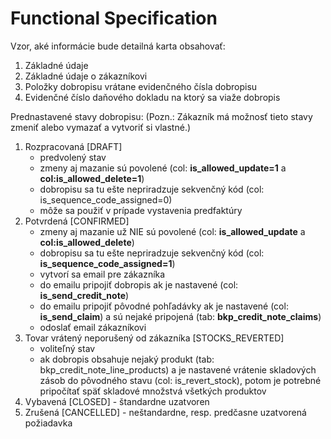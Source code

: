 # Functional Specification

Vzor, aké informácie bude detailná karta obsahovať:
1. Základné údaje
2. Základné údaje o zákazníkovi
3. Položky dobropisu vrátane evidenčného čísla dobropisu
4. Evidenčné číslo daňového dokladu na ktorý sa viaže dobropis

Prednastavené stavy dobropisu:
(Pozn.: Zákazník má možnosť tieto stavy zmeniť alebo vymazať a vytvoriť si vlastné.)

1. Rozpracovaná [DRAFT]
    * predvolený stav
    * zmeny aj mazanie sú povolené (col: **is_allowed_update=1** a **col:is_allowed_delete=1**)
    * dobropisu sa tu ešte nepriradzuje sekvenčný kód (col: is_sequence_code_assigned=0)
    * môže sa použiť v prípade vystavenia predfaktúry
2. Potvrdená [CONFIRMED]
    * zmeny aj mazanie už NIE sú povolené (col: **is_allowed_update** a **col:is_allowed_delete**)
    * dobropisu sa tu ešte nepriradzuje sekvenčný kód (col: **is_sequence_code_assigned=1**)
    * vytvorí sa email pre zákazníka
    * do emailu pripojiť dobropis ak je nastavené (col: **is_send_credit_note**)
    * do emailu pripojiť pôvodné pohľadávky ak je nastavené (col: **is_send_claim**) a sú nejaké pripojená  (tab: **bkp_credit_note_claims**)
    * odoslať email zákazníkovi
3. Tovar vrátený neporušený od zákazníka [STOCKS_REVERTED]
    * voliteľný stav
    * ak dobropis obsahuje nejaký produkt (tab: bkp_credit_note_line_products) a je nastavené vrátenie skladových zásob do pôvodného stavu (col: is_revert_stock), potom je potrebné pripočítať späť skladové množstvá všetkých produktov
4. Vybavená [CLOSED] - štandardne uzatvoren
5. Zrušená [CANCELLED] - neštandardne, resp. predčasne uzatvorená požiadavka
